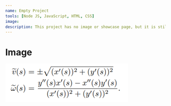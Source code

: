 ```yaml
---
name: Empty Project
tools: [Node JS, JavaScript, HTML, CSS]
image:
description: This project has no image or showcase page, but it is still a beautiful project inside out!
---
```

# Image

![Image](/Images/geometric_velocity.PNG)
